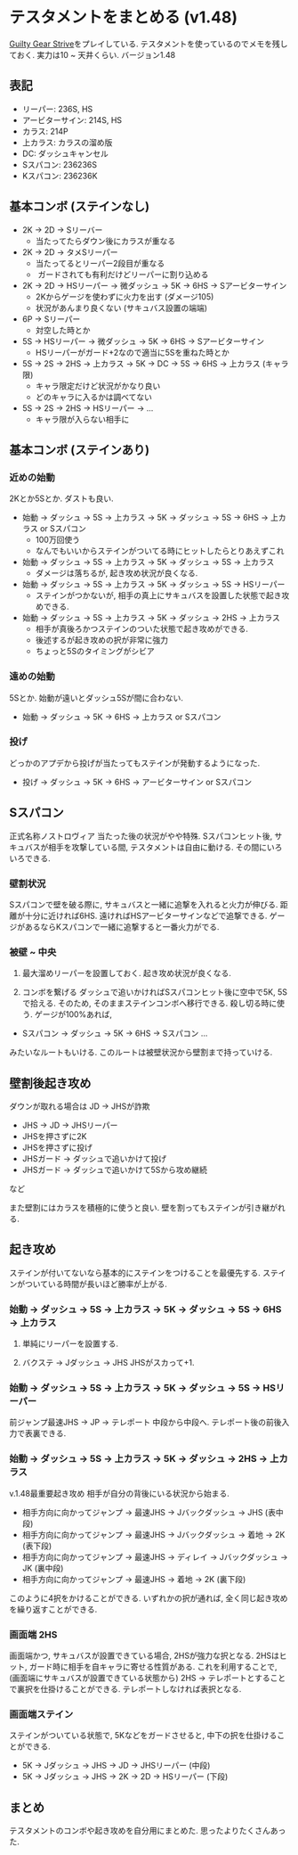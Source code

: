 # テスタメントをまとめる (v1.48)

[Guilty Gear Strive](https://www.guiltygear.com/ggst/jp/)をプレイしている. 
テスタメントを使っているのでメモを残しておく. 
実力は10 ~ 天井くらい. 
バージョン1.48

## 表記
- リーパー: 236S, HS
- アービターサイン: 214S, HS
- カラス: 214P
- 上カラス: カラスの溜め版
- DC: ダッシュキャンセル
- Sスパコン: 236236S
- Kスパコン: 236236K

## 基本コンボ (ステインなし)

- 2K → 2D → Sリーバー
    - 当たってたらダウン後にカラスが重なる
- 2K → 2D → タメSリーパー
    - 当たってるとリーパー2段目が重なる
    -  ガードされても有利だけどリーパーに割り込める
- 2K → 2D → HSリーパー → 微ダッシュ → 5K → 6HS → Sアービターサイン
    - 2Kからゲージを使わずに火力を出す (ダメージ105)
    - 状況があんまり良くない (サキュバス設置の端端)
- 6P → Sリーパー 
    - 対空した時とか
- 5S → HSリーパー → 微ダッシュ → 5K → 6HS → Sアービターサイン
    - HSリーパーがガード+2なので適当に5Sを重ねた時とか
- 5S → 2S → 2HS → 上カラス → 5K → DC → 5S → 6HS → 上カラス (キャラ限)
    - キャラ限定だけど状況がかなり良い
    - どのキャラに入るかは調べてない
- 5S → 2S → 2HS → HSリーパー → ...
    - キャラ限が入らない相手に

## 基本コンボ (ステインあり)

### 近めの始動
2Kとか5Sとか. ダストも良い.
- 始動 → ダッシュ → 5S → 上カラス → 5K → ダッシュ → 5S → 6HS → 上カラス or Sスパコン
    - 100万回使う
    - なんでもいいからステインがついてる時にヒットしたらとりあえずこれ
- 始動 → ダッシュ → 5S → 上カラス → 5K → ダッシュ → 5S → 上カラス
    - ダメージは落ちるが, 起き攻め状況が良くなる. 
- 始動 → ダッシュ → 5S → 上カラス → 5K → ダッシュ → 5S → HSリーパー
    - ステインがつかないが, 相手の真上にサキュバスを設置した状態で起き攻めできる. 
- 始動 → ダッシュ → 5S → 上カラス → 5K → ダッシュ → 2HS → 上カラス
    - 相手が真後ろかつステインのついた状態で起き攻めができる. 
    - 後述するが起き攻めの択が非常に強力
    - ちょっと5Sのタイミングがシビア

### 遠めの始動
5Sとか. 始動が遠いとダッシュ5Sが間に合わない.
- 始動 → ダッシュ → 5K → 6HS → 上カラス or Sスパコン

### 投げ
どっかのアプデから投げが当たってもステインが発動するようになった. 
- 投げ → ダッシュ → 5K → 6HS → アービターサイン or Sスパコン

## Sスパコン
正式名称ノストロヴィア
当たった後の状況がやや特殊. 
Sスパコンヒット後, サキュバスが相手を攻撃している間, テスタメントは自由に動ける. 
その間にいろいろできる. 

### 壁割状況
Sスパコンで壁を破る際に, サキュバスと一緒に追撃を入れると火力が伸びる. 
距離が十分に近ければ6HS. 遠ければHSアービターサインなどで追撃できる. 
ゲージがあるならKスパコンで一緒に追撃すると一番火力がでる. 

### 被壁 ~ 中央
1. 最大溜めリーパーを設置しておく. 
起き攻め状況が良くなる. 

2. コンボを繋げる
ダッシュで追いかければSスパコンヒット後に空中で5K, 5Sで拾える. 
そのため, そのままステインコンボへ移行できる. 殺し切る時に使う. 
ゲージが100%あれば, 
- Sスパコン → ダッシュ → 5K → 6HS → Sスパコン ...

みたいなルートもいける. このルートは被壁状況から壁割まで持っていける. 

## 壁割後起き攻め
ダウンが取れる場合は JD → JHSが詐欺
- JHS → JD → JHSリーパー 
- JHSを押さずに2K
- JHSを押さずに投げ
- JHSガード → ダッシュで追いかけて投げ
- JHSガード → ダッシュで追いかけて5Sから攻め継続

など

また壁割にはカラスを積極的に使うと良い. 壁を割ってもステインが引き継がれる. 

## 起き攻め
ステインが付いてないなら基本的にステインをつけることを最優先する. 
ステインがついている時間が長いほど勝率が上がる. 

### 始動 → ダッシュ → 5S → 上カラス → 5K → ダッシュ → 5S → 6HS → 上カラス
1. 単純にリーパーを設置する. 

2. バクステ → Jダッシュ → JHS
JHSがスカって+1. 

### 始動 → ダッシュ → 5S → 上カラス → 5K → ダッシュ → 5S → HSリーパー
前ジャンプ最速JHS → JP → テレポート
中段から中段へ. テレポート後の前後入力で表裏できる.

### 始動 → ダッシュ → 5S → 上カラス → 5K → ダッシュ → 2HS → 上カラス
v.1.48最重要起き攻め
相手が自分の背後にいる状況から始まる. 
 - 相手方向に向かってジャンプ → 最速JHS → Jバックダッシュ → JHS (表中段)
 - 相手方向に向かってジャンプ → 最速JHS → Jバックダッシュ → 着地 → 2K (表下段)
 - 相手方向に向かってジャンプ → 最速JHS → ディレイ → Jバックダッシュ → JK (裏中段)
 - 相手方向に向かってジャンプ → 最速JHS → 着地 → 2K (裏下段)

このように4択をかけることができる. 
いずれかの択が通れば, 全く同じ起き攻めを繰り返すことができる. 

### 画面端 2HS
画面端かつ, サキュバスが設置できている場合, 2HSが強力な択となる. 
2HSはヒット, ガード時に相手を自キャラに寄せる性質がある. 
これを利用することで, (画面端にサキュバスが設置できている状態から) 2HS → テレポートとすることで裏択を仕掛けることができる. 
テレポートしなければ表択となる. 

### 画面端ステイン
ステインがついている状態で, 5Kなどをガードさせると, 中下の択を仕掛けることができる. 
- 5K → Jダッシュ → JHS → JD → JHSリーパー (中段)
- 5K → Jダッシュ → JHS → 2K → 2D → HSリーパー (下段)

## まとめ
テスタメントのコンボや起き攻めを自分用にまとめた. 
思ったよりたくさんあった. 
